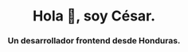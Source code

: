 <h1 align="center">Hola 👋, soy César.</h1>
<h3 align="center">Un desarrollador frontend desde Honduras.</h3>

